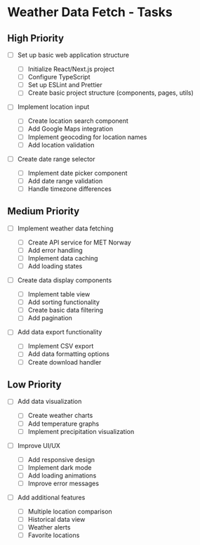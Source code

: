 # Weather Data Fetch - Tasks

## High Priority

- [ ] Set up basic web application structure

  - [ ] Initialize React/Next.js project
  - [ ] Configure TypeScript
  - [ ] Set up ESLint and Prettier
  - [ ] Create basic project structure (components, pages, utils)

- [ ] Implement location input

  - [ ] Create location search component
  - [ ] Add Google Maps integration
  - [ ] Implement geocoding for location names
  - [ ] Add location validation

- [ ] Create date range selector
  - [ ] Implement date picker component
  - [ ] Add date range validation
  - [ ] Handle timezone differences

## Medium Priority

- [ ] Implement weather data fetching

  - [ ] Create API service for MET Norway
  - [ ] Add error handling
  - [ ] Implement data caching
  - [ ] Add loading states

- [ ] Create data display components

  - [ ] Implement table view
  - [ ] Add sorting functionality
  - [ ] Create basic data filtering
  - [ ] Add pagination

- [ ] Add data export functionality
  - [ ] Implement CSV export
  - [ ] Add data formatting options
  - [ ] Create download handler

## Low Priority

- [ ] Add data visualization

  - [ ] Create weather charts
  - [ ] Add temperature graphs
  - [ ] Implement precipitation visualization

- [ ] Improve UI/UX

  - [ ] Add responsive design
  - [ ] Implement dark mode
  - [ ] Add loading animations
  - [ ] Improve error messages

- [ ] Add additional features
  - [ ] Multiple location comparison
  - [ ] Historical data view
  - [ ] Weather alerts
  - [ ] Favorite locations
